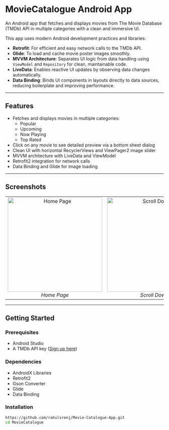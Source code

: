 # MovieCatalogue Android App

An Android app that fetches and displays movies from The Movie Database (TMDb) API in multiple categories with a clean and immersive UI.

This app uses modern Android development practices and libraries:

- **Retrofit**: For efficient and easy network calls to the TMDb API.  
- **Glide**: To load and cache movie poster images smoothly.  
- **MVVM Architecture**: Separates UI logic from data handling using `ViewModel` and `Repository` for clean, maintainable code.  
- **LiveData**: Enables reactive UI updates by observing data changes automatically.  
- **Data Binding**: Binds UI components in layouts directly to data sources, reducing boilerplate and improving performance.

---

## Features

- Fetches and displays movies in multiple categories:  
  - Popular  
  - Upcoming  
  - Now Playing  
  - Top Rated  
- Click on any movie to see detailed preview via a bottom sheet dialog  
- Clean UI with horizontal RecyclerViews and ViewPager2 image slider  
- MVVM architecture with LiveData and ViewModel  
- Retrofit2 integration for network calls  
- Data Binding and Glide for image loading  

---

## Screenshots

<table>
  <tr>
    <td align="center">
      <img src="https://github.com/user-attachments/assets/7b8f4d35-8416-4459-816c-fd4ad94e9b6a" alt="Home Page" width="300"/><br>
      <em>Home Page</em>
    </td>
    <td align="center">
      <img src="https://github.com/user-attachments/assets/39e70de0-b42a-4df9-8435-5e2aac92a88a" alt="Scroll Down" width="300"/><br>
      <em>Scroll Down</em>
    </td>
    <td align="center">
      <img src="https://github.com/user-attachments/assets/b1c7e5cd-8dd1-4bd5-a860-e076984d0581"  alt="Scroll Down" width="300"/><br>
      <em>Movie Preview</em>
    </td>
  </tr>
</table>

---

## Getting Started

### Prerequisites

- Android Studio  
- A TMDb API key ([Sign up here](https://www.themoviedb.org/))  

### Dependencies

- AndroidX Libraries  
- Retrofit2  
- Gson Converter  
- Glide  
- Data Binding  

### Installation

```bash
https://github.com/rahulsrenj/Movie-Catalogue-App.git
cd MovieCatalogue
